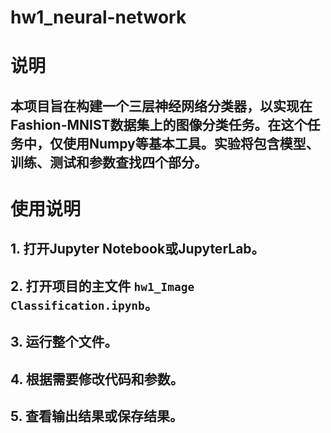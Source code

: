 # hw1_neural-network
# 说明
## 本项目旨在构建一个三层神经网络分类器，以实现在Fashion-MNIST数据集上的图像分类任务。在这个任务中，仅使用Numpy等基本工具。实验将包含模型、训练、测试和参数查找四个部分。
# 使用说明
## 1. 打开Jupyter Notebook或JupyterLab。
## 2. 打开项目的主文件 `hw1_Image Classification.ipynb`。
## 3. 运行整个文件。
## 4. 根据需要修改代码和参数。
## 5. 查看输出结果或保存结果。
